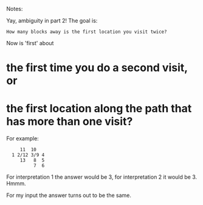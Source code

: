 Notes:

Yay, ambiguity in part 2! The goal is:

```
How many blocks away is the first location you visit twice?
```

Now is 'first' about
# the first time you do a second visit, or
# the first location along the path that has more than one visit?

For example:
```
     11  10
  1 2/12 3/9 4
     13   8  5
          7  6
```

For interpretation 1 the answer would be 3, for interpretation 2 it would be 3.
Hmmm.

For my input the answer turns out to be the same.

